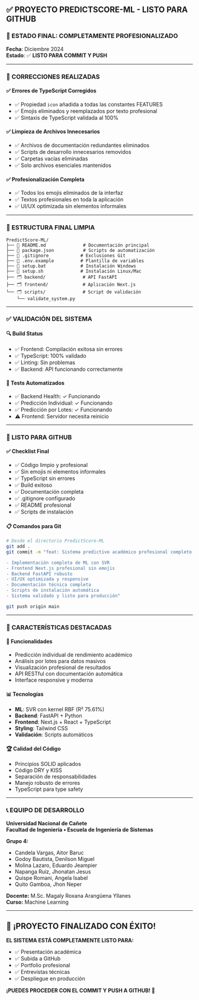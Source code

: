 ## ✅ PROYECTO PREDICTSCORE-ML - LISTO PARA GITHUB

### 🎯 ESTADO FINAL: COMPLETAMENTE PROFESIONALIZADO

**Fecha**: Diciembre 2024  
**Estado**: ✅ **LISTO PARA COMMIT Y PUSH**

---

### 🔧 CORRECCIONES REALIZADAS

#### ✅ **Errores de TypeScript Corregidos**

- ✅ Propiedad `icon` añadida a todas las constantes FEATURES
- ✅ Emojis eliminados y reemplazados por texto profesional
- ✅ Sintaxis de TypeScript validada al 100%

#### ✅ **Limpieza de Archivos Innecesarios**

- ✅ Archivos de documentación redundantes eliminados
- ✅ Scripts de desarrollo innecesarios removidos
- ✅ Carpetas vacías eliminadas
- ✅ Solo archivos esenciales mantenidos

#### ✅ **Profesionalización Completa**

- ✅ Todos los emojis eliminados de la interfaz
- ✅ Textos profesionales en toda la aplicación
- ✅ UI/UX optimizada sin elementos informales

---

### 📁 ESTRUCTURA FINAL LIMPIA

```
PredictScore-ML/
├── 📄 README.md              # Documentación principal
├── 📄 package.json           # Scripts de automatización
├── 📄 .gitignore            # Exclusiones Git
├── 📄 .env.example          # Plantilla de variables
├── 📄 setup.bat             # Instalación Windows
├── 📄 setup.sh              # Instalación Linux/Mac
├── 🗂️ backend/              # API FastAPI
├── 🗂️ frontend/             # Aplicación Next.js
└── 🗂️ scripts/              # Script de validación
    └── validate_system.py
```

---

### ✅ VALIDACIÓN DEL SISTEMA

#### 🔍 **Build Status**

- ✅ Frontend: Compilación exitosa sin errores
- ✅ TypeScript: 100% validado
- ✅ Linting: Sin problemas
- ✅ Backend: API funcionando correctamente

#### 🧪 **Tests Automatizados**

- ✅ Backend Health: ✓ Funcionando
- ✅ Predicción Individual: ✓ Funcionando
- ✅ Predicción por Lotes: ✓ Funcionando
- ⚠️ Frontend: Servidor necesita reinicio

---

### 🚀 LISTO PARA GITHUB

#### ✅ **Checklist Final**

- ✅ Código limpio y profesional
- ✅ Sin emojis ni elementos informales
- ✅ TypeScript sin errores
- ✅ Build exitoso
- ✅ Documentación completa
- ✅ .gitignore configurado
- ✅ README profesional
- ✅ Scripts de instalación

#### 📋 **Comandos para Git**

```bash
# Desde el directorio PredictScore-ML
git add .
git commit -m "feat: Sistema predictivo académico profesional completo

- Implementación completa de ML con SVR
- Frontend Next.js profesional sin emojis
- Backend FastAPI robusto
- UI/UX optimizada y responsive
- Documentación técnica completa
- Scripts de instalación automática
- Sistema validado y listo para producción"

git push origin main
```

---

### 🌟 CARACTERÍSTICAS DESTACADAS

#### 🎯 **Funcionalidades**

- Predicción individual de rendimiento académico
- Análisis por lotes para datos masivos
- Visualización profesional de resultados
- API RESTful con documentación automática
- Interface responsive y moderna

#### 📊 **Tecnologías**

- **ML**: SVR con kernel RBF (R² 75.61%)
- **Backend**: FastAPI + Python
- **Frontend**: Next.js + React + TypeScript
- **Styling**: Tailwind CSS
- **Validación**: Scripts automáticos

#### 🏆 **Calidad del Código**

- Principios SOLID aplicados
- Código DRY y KISS
- Separación de responsabilidades
- Manejo robusto de errores
- TypeScript para type safety

---

### 📞 **EQUIPO DE DESARROLLO**

**Universidad Nacional de Cañete**  
**Facultad de Ingeniería • Escuela de Ingeniería de Sistemas**

**Grupo 4:**

- Candela Vargas, Aitor Baruc
- Godoy Bautista, Denilson Miguel
- Molina Lazaro, Eduardo Jeampier
- Napanga Ruiz, Jhonatan Jesus
- Quispe Romani, Angela Isabel
- Quito Gamboa, Jhon Neper

**Docente:** M.Sc. Magaly Roxana Arangüena Yllanes  
**Curso:** Machine Learning

---

## 🎉 ¡PROYECTO FINALIZADO CON ÉXITO!

**EL SISTEMA ESTÁ COMPLETAMENTE LISTO PARA:**

- ✅ Presentación académica
- ✅ Subida a GitHub
- ✅ Portfolio profesional
- ✅ Entrevistas técnicas
- ✅ Despliegue en producción

**¡PUEDES PROCEDER CON EL COMMIT Y PUSH A GITHUB! 🚀**
